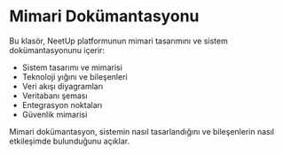# Mimari Dokümantasyonu

Bu klasör, NeetUp platformunun mimari tasarımını ve sistem dokümantasyonunu içerir:

- Sistem tasarımı ve mimarisi
- Teknoloji yığını ve bileşenleri
- Veri akışı diyagramları
- Veritabanı şeması
- Entegrasyon noktaları
- Güvenlik mimarisi

Mimari dokümantasyon, sistemin nasıl tasarlandığını ve bileşenlerin nasıl etkileşimde bulunduğunu açıklar.
